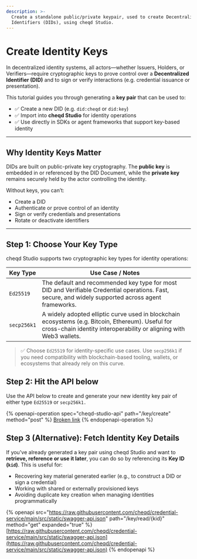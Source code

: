 ```yaml
---
description: >-
  Create a standalone public/private keypair, used to create Decentralized
  Identifiers (DIDs), using cheqd Studio.
---
```


# Create Identity Keys

In decentralized identity systems, all actors—whether Issuers, Holders, or Verifiers—require cryptographic keys to prove control over a **Decentralized Identifier (DID)** and to sign or verify interactions (e.g. credential issuance or presentation).

This tutorial guides you through generating a **key pair** that can be used to:

* ✅ Create a new DID (e.g. `did:cheqd` or `did:key`)
* ✅ Import into **cheqd Studio** for identity operations
* ✅ Use directly in SDKs or agent frameworks that support key-based identity

***

## Why Identity Keys Matter

DIDs are built on public-private key cryptography. The **public key** is embedded in or referenced by the DID Document, while the **private key** remains securely held by the actor controlling the identity.

Without keys, you can’t:

* Create a DID
* Authenticate or prove control of an identity
* Sign or verify credentials and presentations
* Rotate or deactivate identifiers

***

## Step 1: Choose Your Key Type

cheqd Studio supports two cryptographic key types for identity operations:

| Key Type    | Use Case / Notes                                                                                                                                                        |
| ----------- | ----------------------------------------------------------------------------------------------------------------------------------------------------------------------- |
| `Ed25519`   | The default and recommended key type for most DID and Verifiable Credential operations. Fast, secure, and widely supported across agent frameworks.                     |
| `secp256k1` | A widely adopted elliptic curve used in blockchain ecosystems (e.g. Bitcoin, Ethereum). Useful for cross-chain identity interoperability or aligning with Web3 wallets. |

> ✅ Choose `Ed25519` for identity-specific use cases. Use `secp256k1` if you need compatibility with blockchain-based tooling, wallets, or ecosystems that already rely on this curve.

## Step 2: Hit the API below

Use the API below to create and generate your new identity key pair of either type `Ed25519` or `secp256k1.`

{% openapi-operation spec="cheqd-studio-api" path="/key/create" method="post" %}
[Broken link](broken-reference)
{% endopenapi-operation %}

## Step 3 (Alternative): Fetch Identity Key Details

If you've already generated a key pair using cheqd Studio and want to **retrieve, reference or use it later**, you can do so by referencing its **Key ID (`kid`)**. This is useful for:

* Recovering key material generated earlier (e.g., to construct a DID or sign a credential)
* Working with shared or externally provisioned keys
* Avoiding duplicate key creation when managing identities programmatically

{% openapi src="https://raw.githubusercontent.com/cheqd/credential-service/main/src/static/swagger-api.json" path="/key/read/{kid}" method="get" expanded="true" %}
[https://raw.githubusercontent.com/cheqd/credential-service/main/src/static/swagger-api.json](https://raw.githubusercontent.com/cheqd/credential-service/main/src/static/swagger-api.json)
{% endopenapi %}
